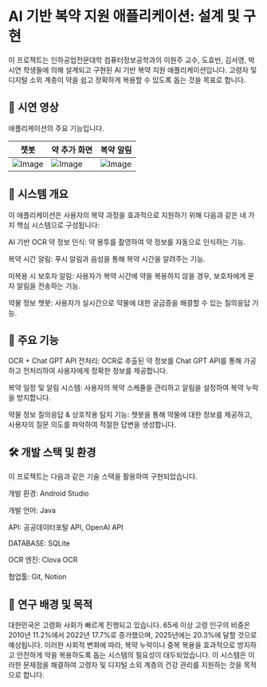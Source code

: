 # **AI 기반 복약 지원 애플리케이션: 설계 및 구현**



이 프로젝트는 인하공업전문대학 컴퓨터정보공학과의 이원주 교수, 도효빈, 김서영, 박시연 학생들에 의해 설계되고 구현된 AI 기반 복약 지원 애플리케이션입니다. 고령자 및 디지털 소외 계층이 약을 쉽고 정확하게 복용할 수 있도록 돕는 것을 목표로 합니다.

##  **🎥 시연 영상**
애플리케이션의 주요 기능입니다.


| 챗봇 | 약 추가 화면 | 복약 알림 |
| --- | --- | --- |
| ![Image](https://github.com/user-attachments/assets/5a0b2faa-3cff-4a8f-9972-4a1318bb0cb6) | ![Image](https://github.com/user-attachments/assets/5835abd0-52a2-453b-9a1b-8597de6603fb) | ![Image](https://github.com/user-attachments/assets/8b153ded-1994-4680-9525-e404a10772dc) |


##  **📂 시스템 개요**
이 애플리케이션은 사용자의 복약 과정을 효과적으로 지원하기 위해 다음과 같은 네 가지 핵심 시스템으로 구성됩니다:

AI 기반 OCR 약 정보 인식: 약 봉투를 촬영하여 약 정보를 자동으로 인식하는 기능.

복약 시간 알림: 푸시 알림과 음성을 통해 복약 시간을 알려주는 기능.

미복용 시 보호자 알림: 사용자가 복약 시간에 약을 복용하지 않을 경우, 보호자에게 문자 알림을 전송하는 기능.

약물 정보 챗봇: 사용자가 실시간으로 약물에 대한 궁금증을 해결할 수 있는 질의응답 기능.

## **🚀 주요 기능**
OCR + Chat GPT API 전처리: OCR로 추출된 약 정보를 Chat GPT API를 통해 가공하고 전처리하여 사용자에게 정확한 정보를 제공합니다.

복약 일정 및 알림 시스템: 사용자의 복약 스케줄을 관리하고 알림을 설정하여 복약 누락을 방지합니다.

약물 정보 질의응답 & 상호작용 탐지 기능: 챗봇을 통해 약물에 대한 정보를 제공하고, 사용자의 질문 의도를 파악하여 적절한 답변을 생성합니다.

##  **🛠️ 개발 스택 및 환경**
이 프로젝트는 다음과 같은 기술 스택을 활용하여 구현되었습니다.

개발 환경: Android Studio

개발 언어: Java

API: 공공데이터포털 API, OpenAI API

DATABASE: SQLite

OCR 엔진: Clova OCR

협업툴: Git, Notion

##  **📖 연구 배경 및 목적**
대한민국은 고령화 사회가 빠르게 진행되고 있습니다. 65세 이상 고령 인구의 비중은 2010년 11.2%에서 2022년 17.7%로 증가했으며, 2025년에는 20.3%에 달할 것으로 예상됩니다. 이러한 사회적 변화에 따라, 복약 누락이나 중복 복용을 효과적으로 방지하고 안전하게 약을 복용하도록 돕는 시스템의 필요성이 대두되었습니다. 이 시스템은 이러한 문제점을 해결하여 고령자 및 디지털 소외 계층의 건강 관리를 지원하는 것을 목적으로 합니다.
